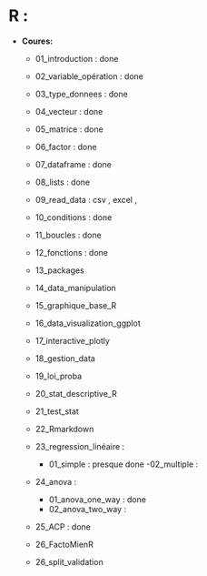 # R :

- **Coures:**
    - 01_introduction : done 
    - 02_variable_opération : done 
    - 03_type_donnees : done 
    - 04_vecteur : done 
    - 05_matrice : done
    - 06_factor : done
    - 07_dataframe : done 
    - 08_lists : done 
    - 09_read_data : csv , excel , 
    - 10_conditions : done 
    - 11_boucles : done 
    - 12_fonctions : done 
    - 13_packages
    - 14_data_manipulation
    - 15_graphique_base_R
    - 16_data_visualization_ggplot
    - 17_interactive_plotly
    - 18_gestion_data
    - 19_loi_proba
    - 20_stat_descriptive_R
    - 21_test_stat
    - 22_Rmarkdown
    - 23_regression_linéaire : 
        - 01_simple : presque done 
        -02_multiple : 

    - 24_anova : 
        - 01_anova_one_way : done
        - 02_anova_two_way :
    
    - 25_ACP : done 
    - 26_FactoMienR
    - 26_split_validation 

